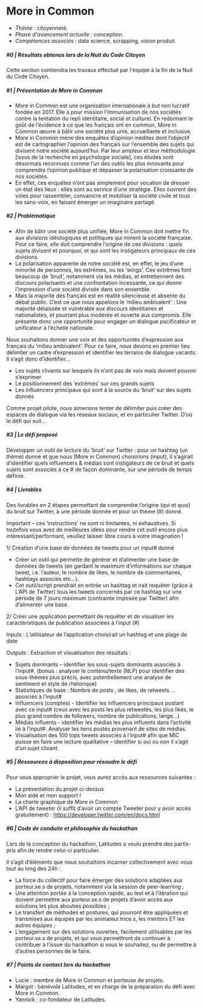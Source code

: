 # More in Common

+ *Thème :* citoyenneté.
+ *Phase d'avancement actuelle :* conception.
+ *Compétences associés :* data science, scrapping, vision produit.

##### #0 | Résultats obtenus lors de la Nuit du Code Citoyen
Cette section contiendra les travaux effectué par l'équipe à la fin de la Nuit du Code Citoyen.

##### #1 | Présentation de More in Common
+ More in Common est une organisation internationale à but non lucratif fondée en 2017. Elle a pour mission l’immunisation de nos sociétés contre la tentation du repli identitaire, social et culturel. En redonnant le goût de l’évidence à ce que les français ont en commun, More in Common œuvre à bâtir une société plus unie, accueillante et inclusive. 
+ More in Common mène des enquêtes d’opinion inédites dont l’objectif est de cartographier l’opinion des français sur l’ensemble des sujets qui divisent notre société aujourd’hui. Par leur ampleur et leur méthodologie [issus de la recherche en psychologie sociale], ces études sont désormais reconnues comme l’un des outils les plus innovants pour comprendre l’opinion publique et dépasser la polarisation croissante de nos sociétés. 
+ En effet, ces enquêtes n’ont pas simplement pour vocation de dresser un état des lieux : elles sont au service d’une stratégie. Elles ouvrent des voies pour rassembler, convaincre et mobiliser la société civile et tous les sans-voix, en faisant émerger un imaginaire partagé. 

##### #2 | Problématique
+ Afin de bâtir une société plus unifiée, More in Common doit mettre fin aux divisions idéologiques et politiques qui minent la société française. Pour ce faire, elle doit comprendre l’origine de ces divisions : quels sujets divisent et pourquoi, et qui sont les instigateurs principaux de ces divisions. 
+ La polarisation apparente de notre société est, en effet, le jeu d’une minorité de personnes, les extrêmes, ou les ‘wings’. Ces extrêmes font beaucoup de ‘bruit’, notamment via les médias, et entretiennent des discours polarisants et une confrontation incessante, ce qui donne l’impression d’une société divisée dans son ensemble.
+ Mais la majorité des français est en réalité silencieuse et absente du débat public. C’est ce que nous appelons le ‘milieu ambivalent’ : Une majorité délaissée et vulnérable aux discours identitaires et nationalistes, et pourtant plus modérée et ouverte aux compromis. Elle présente donc une opportunité pour engager un dialogue pacificateur et unificateur à l’échelle nationale. 

Nous souhaitons donner une voix et des opportunités d’expression aux français du ‘milieu ambivalent’. Pour ce faire, nous devons en premier lieu délimiter un cadre d’expression et identifier les terrains de dialogue vacants. Il s’agit donc d’identifier… 
+	Les sujets clivants sur lesquels ils n’ont pas de voix mais doivent pouvoir s’exprimer
+	Le positionnement des ‘extrêmes’ sur ces grands sujets
+	Les influencers principaux qui sont à la source du ‘bruit’ sur des sujets donnés 

Comme projet pilote, nous aimerions tenter de délimiter puis créer des espaces de dialogue via les réseaux sociaux, et en particulier Twitter. D’où le défi qui suit…

##### #3 | Le défi proposé

Développer un outil de lecture du ‘bruit’ sur Twitter : pour un hashtag (un thème) donné et que nous (More in Common) choisirions (input), il s’agirait d’identifier quels influencers & médias sont instigateurs de ce bruit et quels sujets sont associés à ce # de façon dominante, sur une période de temps définie.

##### #4 | Livrables
Des livrables en 2 étapes permettant de comprendre l’origine (qui et quoi) du bruit sur Twitter, à une période donnée et pour un thème (#) donné.

Important – ces ‘instructions’ ne sont ni limitantes, ni exhaustives. Si toutefois vous avez de meilleures idées pour rendre cet outil encore plus intéressant/performant, veuillez laisser libre cours à votre imagination ! 

1/ Création d’une base de données de tweets pour un input# donné
+ Créer un outil qui permette de générer et d’alimenter une base de données de tweets (en gardant le maximum d’informations sur chaque tweet, i.e. l’auteur, le nombre de likes, le nombre de commentaires, hashtags associés etc…).
+ Cet outil/script prendrait en entrée un hashtag et irait requêter (grâce à L’API de Twitter) tous les tweets concernés par ce hashtag sur une période de 7 jours maximum (contrainte imposée par Twitter) afin d’alimenter une base. 

2/ Créer une application permettant de requêter et de visualiser les caractéristiques de publication associées à l’input (#)

Inputs : L’utilisateur de l’application choisirait un hashtag  et une plage de date

Outputs : Extraction et visualisation des résultats :
+ Sujets dominants – identifier les sous-sujets dominants associés à l’input#. (bonus : analyser le contenu/texte (NLP) pour identifier des sous-thèmes plus précis, avec potentiellement une analyse de sentiment et style de rhétorique)
+ Statistiques de base : Nombre de posts , de likes, de retweets … associés à l’input# 
+ Influencers (comptes)  - Identifier les influencers principaux postant avec ce input# (ceux avec les posts les plus retweetés, les plus likés, le plus grand nombre de followers, nombre de publications, lange…)
+ Médias influents - identifier les médias les plus influents dans l’activité lié à l’input#. Analyser les liens postés provenant de sites de médias.
+ Visualisation des 100 tops tweets associés à l’input# afin que MIC puisse en faire une lecture qualitative – identifier si oui ou non il s’agit d’un sujet clivant. 

##### #5 | Ressources à disposition pour résoudre le défi
Pour vous approprier le projet, vous aurez accès aux ressources suivantes :
+ La présentation du projet ci-dessus
+ Mon aide et mon support !
+ La charte graphique de More in Common
+ L’API de tweeter (il suffit d’avoir un compte Tweeter pour y avoir accès gratuitement) : https://developer.twitter.com/en/docs.html

##### #6 | Code de conduite et philosophie du hackathon
Lors de la conception du hackathon, Latitudes a voulu prendre des partis-pris afin de rendre celui-ci particulier. 

Il s’agit d’éléments que nous souhaitons incarner collectivement avec vous tout au long des 24h :
+ La force du collectif pour faire émerger des solutions adaptées aux porteur.se.s de projets, notamment via la session de peer-learning ;
+ Une attention portée à la conception rapide, au test et à l’itération qui doivent permettre aux porteur.se.s de projets d’avoir accès aux solutions les plus abouties possibles ;
+ Le transfert de méthodes et postures, qui pourront être appliquées et transmises aux équipes par les animateur.trice.s, les mentors ET les autres équipes ;
+ L’engagement sur des solutions ouvertes, facilement utilisables par les porteur.se.s de projets, et qui vous permettront de continuer à contribuer à l’issue du hackathon si vous le souhaitez, ou de permettre à d’autres personnes de le faire.

##### #7 | Points de contact lors du hackathon
+ Lucie : membre de More in Common et porteuse de projets.
+ Margot : bénévole Latitudes, et en charge de la préparation du défi avec More in Common.
+ Yannick : co-fondateur de Latitudes.